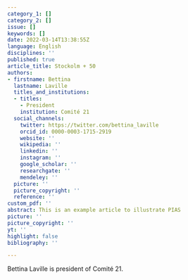 ```yaml
---
category_1: []
category_2: []
issue: []
keywords: []
date: 2022-03-14T13:38:55Z
language: English
disciplines: ''
published: true
article_title: Stockolm + 50
authors:
- firstname: Bettina
  lastname: Laville
  titles_and_institutions:
  - titles:
    - President
    institution: Comité 21
  social_channels:
    twitter: https://twitter.com/bettina_laville
    orcid_id: 0000-0003-1715-2919
    website: ''
    wikipedia: ''
    linkedin: ''
    instagram: ''
    google_scholar: ''
    researchgate: ''
    mendeley: ''
  picture: ''
  picture_copyright: ''
  reference: ''
custom_pdf: ''
abstract: This is an example article to illustrate PIAS
picture: ''
picture_copyright: ''
yt: ''
highlight: false
bibliography: ''

---
```

Bettina Laville is president of Comité 21. 